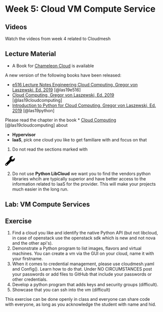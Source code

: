 # Week 5: Cloud VM Compute Service

## Videos

Watch the videos from week 4 related to Cloudmesh

## Lecture Material

* A Book for [Chameleon Cloud](https://laszewski.github.io/book/chameleon/) is available

A new version of the following books have been released:

* [e516 Lecture Notes Engineering Cloud Computing, Gregor von Laszewski, Ed. 2019](https://laszewski.github.io/book/e516/) [@las19e516]
* [Cloud Computing, Gregor von Laszewski, Ed. 2019](https://laszewski.github.io/book/cloud/) [@las19cloudcomputing]
* [Introduction to Python for Cloud Computing, Gregor von Laszewski, Ed. 2019](https://laszewski.github.io/book/python/) [@las19python]

Please read the chapter in the book * [Cloud Computing](https://laszewski.github.io/book/cloud/) [@las19cloudcomputing]
about 

* **Hypervisor**
* **IaaS**, pick one cloud you like to get familiare with and focus on that


1. Do not read the sections marked with 

![Construction](images/construction.png) 

2. Do not use **Python LibCloud** we want you to find the vendors python
libraries whcih are typically superior and have better access to the
information related to IaaS for the provider. This will make your
projects much easier in the long run.

## Lab: VM Compute Services

## Exercise 

1. Find a cloud you like and identify the native Python API (but not 
   libcloud, in case of openstack use the openstack sdk which is new
   and not nova and the other api's).
2. Demonstrate a Python program to list images, flavors and virtual 
   machines. You can create a vm via the GUI on your cloud, name it
   with your firstname.
3. When it comes to credential management, please use cloudmesh.yaml 
   and Config(). Learn how to do that. Under NO CIRCUMSTANCES post your 
   passwords or add files to GitHub that include your passwords or other credentials.
4. Develop a python program that adds keys and security groups (difficult).
5. Showcase that you can ssh into the vm (difficult)

This exercise can be done openly in class and everyone can share code
with everyone, as long as you acknowledge the student with name and hid.
